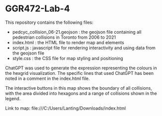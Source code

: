 # GGR472-Lab-4

This repository contains the following files:

- pedcyc_collision_06-21.geojson : the geojson file containing all pedestrian collisions in Toronto from 2006 to 2021
- index.html : the HTML file to render map and elements
- script.js : javascript file for rendering interactivity and using data from the geojson file
- style.css : the CSS file for map styling and positioning

ChatGPT was used to generate the expression representing the colours in the hexgrid visualization. The specific lines that used ChatGPT has been noted in a comment in the index.html file.

The interactive buttons in this map shows the boundary of all collisions, with the area divided into hexagons and a range of collisions shown in the legend.

Link to map:
file:///C:/Users/Lanting/Downloads/index.html 
